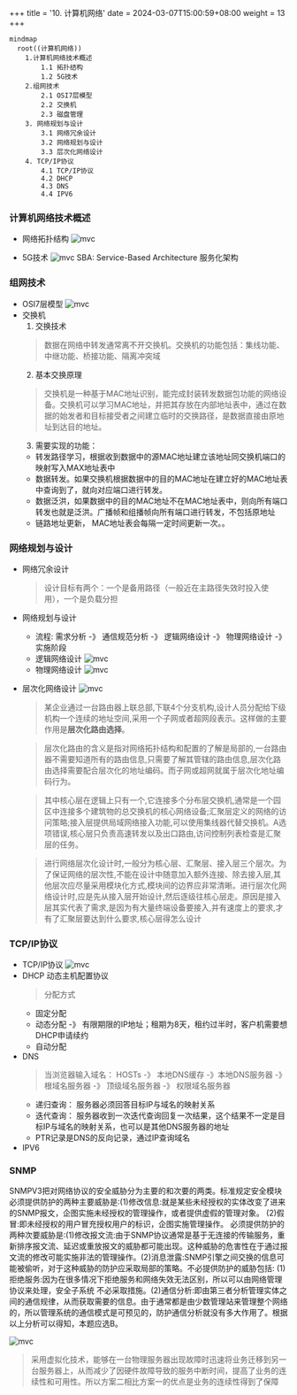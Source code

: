+++
title = '10. 计算机网络'
date = 2024-03-07T15:00:59+08:00
weight = 13
+++

```mermaid
mindmap
  root((计算机网络))
    1.计算机网络技术概述
        1.1 拓扑结构
        1.2 5G技术
    2.组网技术
        2.1 OSI7层模型
        2.2 交换机
        2.3 磁盘管理
    3. 网络规划与设计
        3.1 网络冗余设计
        3.2 网络规划与设计
        3.3 层次化网络设计
    4. TCP/IP协议
        4.1 TCP/IP协议
        4.2 DHCP
        4.3 DNS
        4.4 IPV6
```

### 计算机网络技术概述
- 网络拓扑结构
![mvc](../../../images/content/ruankao/network_type.png)

- 5G技术
![mvc](../../../images/content/ruankao/5g.png)
SBA: Service-Based Architecture 服务化架构

### 组网技术
- OSI7层模型
![mvc](../../../images/content/ruankao/OSI.png)
- 交换机
  1. 交换技术
    > 数据在网络中转发通常离不开交换机。交换机的功能包括：集线功能、中继功能、桥接功能、隔离冲突域
  2. 基本交换原理
    > 交换机是一种基于MAC地址识别，能完成封装转发数据包功能的网络设备。交换机可以学习MAC地址，并把其存放在内部地址表中，通过在数据的始发者和目标接受者之间建立临时的交换路径，是数据直接由原地址到达目的地址。
  3. 需要实现的功能：
    * 转发路径学习，根据收到数据中的源MAC地址建立该地址同交换机端口的映射写入MAX地址表中
    * 数据转发。如果交换机根据数据中的目的MAC地址在建立好的MAC地址表中查询到了，就向对应端口进行转发。
    * 数据泛洪，如果数据中的目的MAC地址不在MAC地址表中，则向所有端口转发也就是泛洪。广播帧和组播帧向所有端口进行转发，不包括原地址
    * 链路地址更新， MAC地址表会每隔一定时间更新一次。。

### 网络规划与设计
- 网络冗余设计
  > 设计目标有两个：一个是备用路径（一般近在主路径失效时投入使用），一个是负载分担
- 网络规划与设计
  * 流程: 需求分析 -》 通信规范分析 -》 逻辑网络设计 -》 物理网络设计 -》 实施阶段
  * 逻辑网络设计
  ![mvc](../../../images/content/ruankao/logical_network.png)
  * 物理网络设计
  ![mvc](../../../images/content/ruankao/physical_network.png)
- 层次化网络设计
  ![mvc](../../../images/content/ruankao/layered_network.png)
  > 某企业通过一台路由器上联总部,下联4个分支机构,设计人员分配给下级机构一个连续的地址空间,采用一个子网或者超网段表示。这样做的主要作用是**层次化路由选择**。
  
  > 层次化路由的含义是指对网络拓扑结构和配置的了解是局部的,一台路由器不需要知道所有的路由信息,只需要了解其管辖的路由信息,层次化路由选择需要配合层次化的地址编码。而子网或超网就属于层次化地址编码行为。

  > 其中核心层在逻辑上只有一个,它连接多个分布层交换机,通常是一个园区中连接多个建筑物的总交换机的核心网络设备;汇聚层定义的网络的访问策略;接入层提供局域网络接入功能,可以使用集线器代替交换机。A选项错误,核心层只负责高速转发以及出口路由,访问控制列表检查是汇聚层的任务。

  > 进行网络层次化设计时,一般分为核心层、汇聚层、接入层三个层次。为了保证网络的层次性,不能在设计中随意加入额外连接、除去接入层,其他层次应尽量采用模块化方式,模块间的边界应非常清晰。进行层次化网络设计时,应是先从接入层开始设计,然后逐级往核心层走。原因是接入层其实代表了需求,是因为有大量终端设备要接入,并有速度上的要求,才有了汇聚层要达到什么要求,核心层得怎么设计

### TCP/IP协议
- TCP/IP协议
  ![mvc](../../../images/content/ruankao/port.png)
- DHCP 动态主机配置协议 
  > 分配方式
    * 固定分配 
    * 动态分配 -》 有限期限的IP地址；租期为8天，租约过半时，客户机需要想DHCP申请续约
    * 自动分配
- DNS
  > 当浏览器输入域名： HOSTs -》 本地DNS缓存 -》本地DNS服务器 -》 根域名服务器 -》 顶级域名服务器 -》 权限域名服务器
  * 递归查询： 服务器必须回答目标IP与域名的映射关系
  * 迭代查询： 服务器收到一次迭代查询回复一次结果，这个结果不一定是目标IP与域名的映射关系，也可以是其他DNS服务器的地址
  * PTR记录是DNS的反向记录，通过IP查询域名
- IPV6

### SNMP
SNMPV3把对网络协议的安全威胁分为主要的和次要的两类。标准规定安全模块必须提供防护的两种主要威胁是:(1)修改信息:就是某些未经授权的实体改变了进来的SNMP报文，企图实施未经授权的管理操作，或者提供虚假的管理对象。
(2)假冒:即未经授权的用户冒充授权用户的标识，企图实施管理操作。
必须提供防护的两种次要威胁是:(1)修改报文流:由于SNMP协议通常是基于无连接的传输服务，重新排序报文流、延迟或重放报文的威胁都可能出现。这种威胁的危害性在于通过报文流的修改可能实施非法的管理操作。(2)消息泄露:SNMP引擎之间交换的信息可能被偷听，对于这种威胁的防护应采取局部的策略。不必提供防护的威胁包括:
(1)拒绝服务:因为在很多情况下拒绝服务和网络失效无法区别，所以可以由网络管理协议来处理，安全子系统
不必采取措施。(2)通信分析:即由第三者分析管理实体之间的通信规律，从而获取需要的信息。由于通常都是由少数管理站来管理整个网络的，所以管理系统的通信模式是可预见的，防护通信分析就没有多大作用了。根据以上分析可以得知，本题应选B。


![mvc](../../../images/content/ruankao/network_case1.png)
> 采用虚拟化技术，能够在一台物理服务器出现故障时迅速将业务迁移到另一台服务器上，从而减少了因硬件故障导致的服务中断时间，提高了业务的连续性和可用性。所以方案二相比方案一的优点是业务的连续性得到了保障